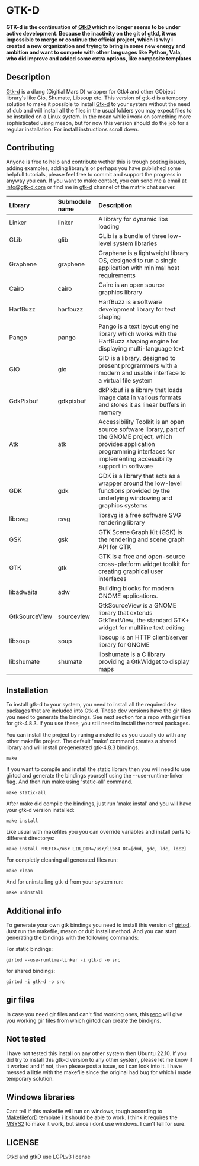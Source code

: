 # GTK-D

#### GTK-d is the continuation of [GtkD](https://gtkd.org/) which no longer seems to be under active development. Because the inactivity on the git of gtkd, it was impossible to merge or continue the official project, which is why i created a new organization and trying to bring in some new energy and ambition and want to compete with other languages like Python, Vala, who did improve and added some extra options, like composite templates ####

## Description

[Gtk-d](http://www.github.com/gtk-d/gtk-dhttp://www.github.com/gtk-d/gtk-d) is a dlang (Digitial Mars D) wrapper for Gtk4 and other GObject library's like Gio, Shumate, Libsoup etc. This version of gtk-d is a tempory solution to make it possible to install [Gtk-d](http://www.github.com/gtk-d/gtk-d) to your system without the need of dub and will install all the files in the usual folders you may expect files to be installed on a Linux system. In the mean while i work on something more sophisticated using meson, but for now this version should do the job for a regular installation. For install instructions scroll down.

## Contributing
Anyone is free to help and contribute wether this is trough posting issues, adding examples, adding library's or perhaps you have published some helpfull tutorials, please feel free to commit and support the progress in anyway you can. If you want to make contact, you can send me a email at info@gtk-d.com or find me in [gtk-d](https://matrix.to/#/#gtkd:matrix.org) channel of the matrix chat server.


| Library  | Submodule name | Description |
| :------- | :------------- | :---------- |
| Linker   | linker         | A library for dynamic libs loading |
| GLib     | glib           | GLib is a bundle of three low-level system libraries |
| Graphene | graphene       | Graphene is a lightweight library OS, designed to run a single application with minimal host requirements |
| Cairo   | cairo           | Cairo is an open source graphics library |
| HarfBuzz | harfbuzz | HarfBuzz is a software development library for text shaping |
| Pango | pango | Pango is a text layout engine library which works with the HarfBuzz shaping engine for displaying multi-language text |
| GIO | gio | GIO is a library, designed to present programmers with a modern and usable interface to a virtual file system |
| GdkPixbuf | gdkpixbuf | dkPixbuf is a library that loads image data in various formats and stores it as linear buffers in memory |
| Atk | atk | Accessibility Toolkit is an open source software library, part of the GNOME project, which provides application programming interfaces for implementing accessibility support in software |
| GDK | gdk | GDK is a library that acts as a wrapper around the low-level functions provided by the underlying windowing and graphics systems |
| librsvg | rsvg | librsvg is a free software SVG rendering library |
| GSK | gsk | GTK Scene Graph Kit (GSK) is the rendering and scene graph API for GTK |
| GTK | gtk | GTK is a free and open-source cross-platform widget toolkit for creating graphical user interfaces |
| libadwaita | adw |  Building blocks for modern GNOME applications. |
| GtkSourceView | sourceview | GtkSourceView is a GNOME library that extends GtkTextView, the standard GTK+ widget for multiline text editing |
| libsoup | soup | libsoup is an HTTP client/server library for GNOME |
| libshumate | shumate | libshumate is a C library providing a GtkWidget to display maps |

## Installation 
To install gtk-d to your system, you need to install all the required dev packages that are included into Gtk-d. These dev versions have the gir files you need to generate the bindings. See next section for a repo with gir files for gtk-4.8.3. If you use these, you still need to install the normal packages.

You can install the project by runing a makefile as you usually do with any other makefile project. The default 'make' command creates a shared library and will install pregenerated gtk-4.8.3 bindings. 
````
make
````

If you want to compile and install the static library then you will need to use girtod and generate the bindings yourself using the --use-runtime-linker flag. And then run make using 'static-all' command.
````
make static-all
````

After make did compile the bindings, just run 'make instal' and you will have your gtk-d version installed:
````
make install
````

Like usual with makefiles you you can override variables and install parts to different directorys:
````
make install PREFIX=/usr LIB_DIR=/usr/lib64 DC=[dmd, gdc, ldc, ldc2]
````

For completly cleaning all generated files run:
````
make clean
````

And for uninstalling gtk-d from your system run:
````
make uninstall
````

## Additional info
To generate your own gtk bindings you need to install this version of [girtod](https://github.com/gtk-d/gir-to-d). Just run the makefile, meson or dub install method. And you can start generating the bindings with the following commands:

For static bindings:
````
girtod --use-runtime-linker -i gtk-d -o src
````
for shared bindings:
````
girtod -i gtk-d -o src
````

## gir files
In case you need gir files and can't find working ones, this [repo](https://github.com/gtk-d/gir-files) will give you working gir files from which girtod can create the bindigns.

## Not tested
I have not tested this install on any other system then Ubuntu 22.10. If you did try to install this gtk-d version to any other system, please let me know if it worked and if not, then please post a issue, so i can look into it. I have messed a little with the makefile since the original had bug for which i made temporary solution.

## Windows libraries
Cant tell if this makefile will run on windows, tough according to [MakefileforD](https://github.com/EsoCoding/MakefileForD) template i it should be able to work. I think it requires the [MSYS2](https://github.com/msys2) to make it work, but since i dont use windows. I can't tell for sure.

## LICENSE
Gtkd and gtkD use LGPLv3 license